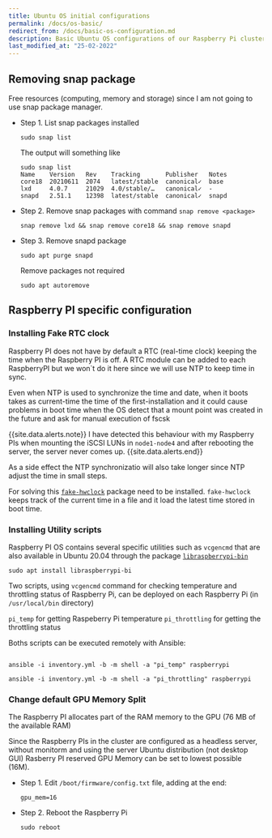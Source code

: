```yaml
---
title: Ubuntu OS initial configurations
permalink: /docs/os-basic/
redirect_from: /docs/basic-os-configuration.md
description: Basic Ubuntu OS configurations of our Raspberry Pi cluster nodes.
last_modified_at: "25-02-2022"
---
```


## Removing snap package

Free resources (computing, memory and storage) since I am not going to use snap package manager.

- Step 1. List snap packages installed
  
  ```shell
  sudo snap list
  ```

  The output will something like

  ```shell
  sudo snap list
  Name    Version   Rev    Tracking       Publisher   Notes
  core18  20210611  2074   latest/stable  canonical✓  base
  lxd     4.0.7     21029  4.0/stable/…   canonical✓  -
  snapd   2.51.1    12398  latest/stable  canonical✓  snapd
  ```

- Step 2. Remove snap packages with command `snap remove <package>`

  ```shell
  snap remove lxd && snap remove core18 && snap remove snapd
  ```

- Step 3. Remove snapd package

  ```shell
  sudo apt purge snapd
  ```

  Remove packages not required

  ```shell
  sudo apt autoremove
  ```

## Raspberry PI specific configuration

### Installing Fake RTC clock

Raspberry PI does not have by default a RTC (real-time clock) keeping the time when the Raspberry PI is off. A RTC module can be added to each RaspberryPI but we won`t do it here since we will use NTP to keep time in sync.

Even when NTP is used to synchronize the time and date, when it boots takes as current-time the time of the first-installation and it could cause problems in boot time when the OS detect that a mount point was created in the future and ask for manual execution of fscsk

{{site.data.alerts.note}}
I have detected this behaviour with my Raspberry PIs when mounting the iSCSI LUNs in `node1-node4` and after rebooting the server, the server never comes up.
{{site.data.alerts.end}}

As a side effect the NTP synchronizatio will also take longer since NTP adjust the time in small steps.

For solving this [`fake-hwclock`](http://manpages.ubuntu.com/manpages/focal/man8/fake-hwclock.8.html) package need to be installed. `fake-hwclock` keeps track of the current time in a file and it load the latest time stored in boot time.

### Installing Utility scripts

Raspberry PI OS contains several specific utilities such as `vcgencmd` that are also available in Ubuntu 20.04 through the package [`libraspberrypi-bin`](https://packages.ubuntu.com/focal-updates/libraspberrypi-bin)

```shell
sudo apt install libraspberrypi-bi
```

Two scripts, using `vcgencmd` command for checking temperature and throttling status of Raspberry Pi, can be deployed on each Raspberry Pi (in `/usr/local/bin` directory)

`pi_temp` for getting Raspeberry Pi temperature
`pi_throttling` for getting the throttling status

Boths scripts can be executed remotely with Ansible:

```shell

ansible -i inventory.yml -b -m shell -a "pi_temp" raspberrypi
    
ansible -i inventory.yml -b -m shell -a "pi_throttling" raspberrypi
```

### Change default GPU Memory Split

The Raspberry PI allocates part of the RAM memory to the GPU (76 MB of the available RAM)

Since the Raspberry PIs in the cluster are configured as a headless server, without monitorm and using the server Ubuntu distribution (not desktop GUI) Rasberry PI reserved GPU Memory can be set to lowest possible (16M).

- Step 1. Edit `/boot/firmware/config.txt` file, adding at the end:

  ```
  gpu_mem=16
  ```

- Step 2. Reboot the Raspberry Pi

  ```shell
  sudo reboot
  ```
